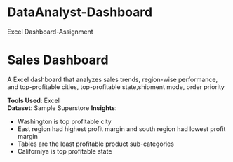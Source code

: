 # DataAnalyst-Dashboard
Excel Dashboard-Assignment
# Sales Dashboard
A Excel dashboard that analyzes sales trends, region-wise performance, and top-profitable cities, top-profitable state,shipment mode, order priority

**Tools Used**: Excel  
**Dataset**: Sample Superstore 
**Insights**:
- Washington is  top profitable city
- East region had highest profit margin and south region had lowest profit margin
- Tables are the least profitable product sub-categories
- Californiya is top profitable state
